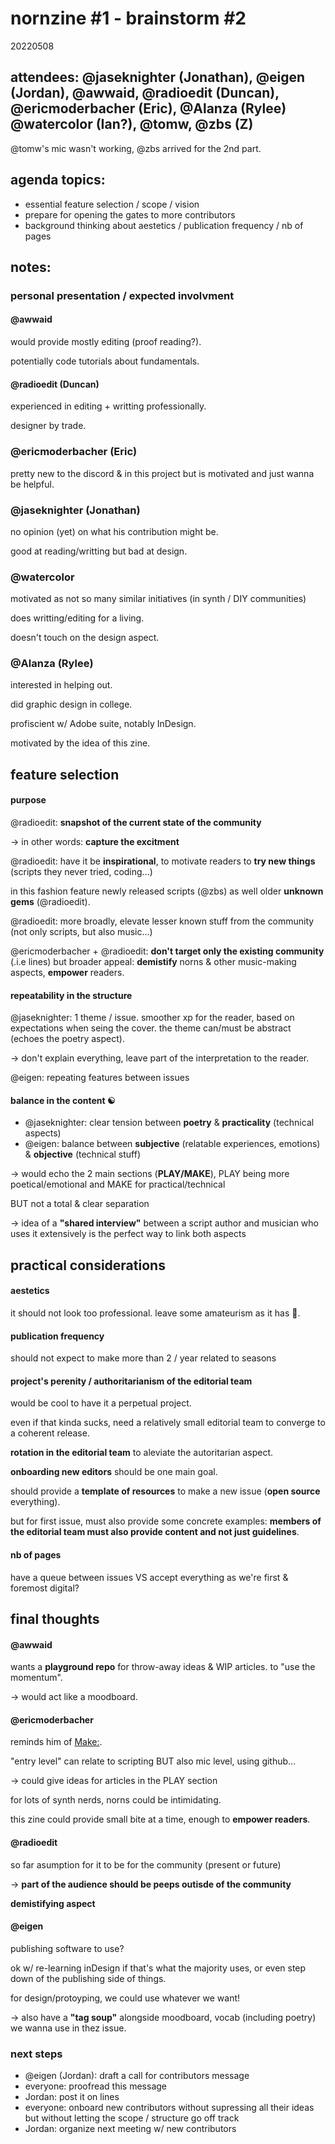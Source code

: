 # nornzine #1 - brainstorm #2
20220508

## attendees: @jaseknighter (Jonathan), @eigen (Jordan), @awwaid, @radioedit (Duncan), @ericmoderbacher (Eric), @Alanza (Rylee) @watercolor (Ian?), @tomw, @zbs (Z)

@tomw's mic wasn't working, @zbs arrived for the 2nd part.


## agenda topics:

- essential feature selection / scope / vision
- prepare for opening the gates to more contributors
- background thinking about aestetics / publication frequency / nb of pages


## notes:

### personal presentation / expected involvment

#### @awwaid

would provide mostly editing (proof reading?).

potentially code tutorials about fundamentals.


#### @radioedit (Duncan)

experienced in editing + writting professionally.

designer by trade.


### @ericmoderbacher (Eric)

pretty new to the discord & in this project but is motivated and just wanna be helpful.


### @jaseknighter (Jonathan)

no opinion (yet) on what his contribution might be.

good at reading/writting but bad at design.


### @watercolor

motivated as not so many similar initiatives (in synth / DIY communities)

does writting/editing for a living.

doesn't touch on the design aspect.


### @Alanza (Rylee)

interested in helping out.

did graphic design in college.

profiscient w/ Adobe suite, notably InDesign.

motivated by the idea of this zine.


## feature selection

#### purpose

@radioedit: **snapshot of the current state of the community**

-> in other words: **capture the excitment**

@radioedit: have it be **inspirational**, to motivate readers to **try new things** (scripts they never tried, coding...)

in this fashion feature newly released scripts (@zbs) as well older **unknown gems** (@radioedit).

@radioedit: more broadly, elevate lesser known stuff from the community (not only scripts, but also music...)

@ericmoderbacher + @radioedit: **don't target only the existing community** (.i.e lines) but broader appeal: **demistify** norns & other music-making aspects, **empower** readers.


#### repeatability in the structure

@jaseknighter: 1 theme / issue. smoother xp for the reader, based on expectations when seing the cover.
the theme can/must be abstract (echoes the poetry aspect).

-> don't explain everything, leave part of the interpretation to the reader.

@eigen: repeating features between issues


#### balance in the content ☯

- @jaseknighter: clear tension between **poetry** & **practicality** (technical aspects)
- @eigen: balance between **subjective** (relatable experiences, emotions) & **objective** (technical stuff)

-> would echo the 2 main sections (**PLAY/MAKE**), PLAY being more poetical/emotional and MAKE for practical/technical

BUT not a total & clear separation️

-> idea of a **"shared interview"** between a script author and musician who uses it extensively is the perfect way to link both aspects


## practical considerations

#### aestetics

it should not look too professional. leave some amateurism as it has 💖.


#### publication frequency

should not expect to make more than 2 / year
related to seasons


#### project's perenity / authoritarianism of the editorial team

would be cool to have it a perpetual project.

even if that kinda sucks, need a relatively small editorial team to converge to a coherent release.

**rotation in the editorial team** to aleviate the autoritarian aspect.

**onboarding new editors** should be one main goal.

should provide a **template of resources** to make a new issue (**open source** everything).

but for first issue, must also provide some concrete examples: **members of the editorial team must also provide content and not just guidelines**.


#### nb of pages

have a queue between issues VS accept everything as we're first & foremost digital?



## final thoughts

#### @awwaid

wants a **playground repo** for throw-away ideas & WIP articles. to "use the momentum".

-> would act like a moodboard.


#### @ericmoderbacher

reminds him of [Make:](https://makezine.com/).

"entry level" can relate to scripting BUT also mic level, using github...

-> could give ideas for articles in the PLAY section

for lots of synth nerds, norns could be intimidating.

this zine could provide small bite at a time, enough to **empower readers**.


#### @radioedit

so far asumption for it to be for the community (present or future)

-> **part of the audience should be peeps outisde of the community**

**demistifying aspect**


#### @eigen

publishing software to use?

ok w/ re-learning inDesign if that's what the majority uses, or even step down of the publishing side of things.

for design/protoyping, we could use whatever we want!

-> also have a **"tag soup"** alongside moodboard, vocab (including poetry) we wanna use in thez issue.


### next steps

* @eigen (Jordan): draft a call for contributors message
* everyone: proofread this message
* Jordan: post it on lines
* everyone: onboard new contributors without supressing all their ideas but without letting the scope / structure go off track
* Jordan: organize next meeting w/ new contributors
